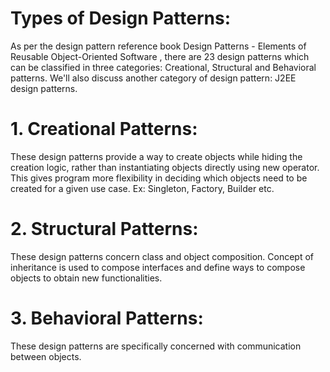 # Types of Design Patterns:
As per the design pattern reference book Design Patterns - Elements of Reusable Object-Oriented Software , there are 23 design patterns which can be classified in three categories: Creational, Structural and Behavioral patterns. We'll also discuss another category of design pattern: J2EE design patterns.


# 1.	Creational Patterns:
These design patterns provide a way to create objects while hiding the creation logic, rather than instantiating objects directly using new operator. This gives program more flexibility in deciding which objects need to be created for a given use case. Ex: Singleton, Factory, Builder etc.
# 2.	Structural Patterns:
These design patterns concern class and object composition. Concept of inheritance is used to compose interfaces and define ways to compose objects to obtain new functionalities.
# 3.	Behavioral Patterns:
These design patterns are specifically concerned with communication between objects.
